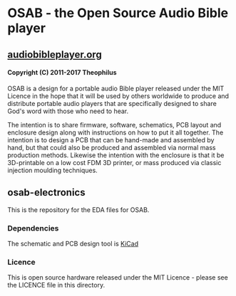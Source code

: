 # OSAB - the Open Source Audio Bible player
## [audiobibleplayer.org](http://audiobibleplayer.org/)
#### Copyright (C) 2011-2017 Theophilus

OSAB is a design for a portable audio Bible player released under the MIT Licence in the hope that it will be used by others worldwide to produce and distribute portable audio players that are specifically designed to share God's word with those who need to hear.

The intention is to share firmware, software, schematics, PCB layout and enclosure design along with instructions on how to put it all together.  The intention is to design a PCB that can be hand-made and assembled by hand, but that could also be produced and assembled via normal mass production methods.  Likewise the intention with the enclosure is that it be 3D-printable on a low cost FDM 3D printer, or mass produced via classic injection moulding techniques.

## osab-electronics
This is the repository for the EDA files for OSAB.

### Dependencies
The schematic and PCB design tool is [KiCad](http://kicad-pcb.org/)

### Licence
This is open source hardware released under the MIT Licence - please see the LICENCE file in this directory.
